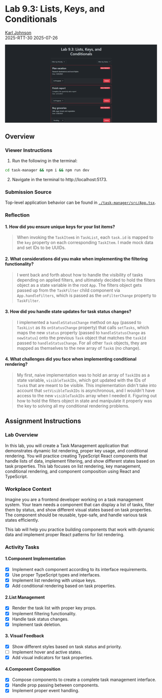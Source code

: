 # Lab 9.3: Lists, Keys, and Conditionals

[Karl Johnson](https://github.com/hirekarl)  
2025-RTT-30
<time datetime="2025-07-26">2025-07-26</time>  

![Preview of browser display of Lab 9.3 with three High Priority tasks shown.](./preview.png)

## Overview
### Viewer Instructions
1. Run the following in the terminal:

```bash
cd task-manager && npm i && npm run dev
```

2. Navigate in the terminal to http://localhost:5173.

### Submission Source
Top-level application behavior can be found in [`./task-manager/src/App.tsx`](./task-manager/src/App.tsx).

### Reflection
#### 1. How did you ensure unique keys for your list items?
> When invoking the `TaskItem`s in `TaskList`, each `task.id` is mapped to the `key` property on each corresponding `TaskItem`. I made mock data and set IDs to be UUIDs.

#### 2. What considerations did you make when implementing the filtering functionality?
> I went back and forth about how to handle the visibility of tasks depending on applied filters, and ultimately decided to hold the filters object as a state variable in the root `App`. The filters object gets passed up from the `TaskFilter` child component via `App.handleFilters`, which is passed as the `onFilterChange` property to `TaskFilter`.

#### 3. How did you handle state updates for task status changes?
> I implemented a `handleStatusChange` method on `App` (passed to `TaskList` as its `onStatusChange` property) that calls `setTasks`, which maps the new `status` property (passed to `handleStatusChange` as `newStatus`) onto the previous `Task` object that matches the `taskId` passed to `handleStatusChange`. For all other `Task` objects, they are mapped as themselves to the new array of `Task`s (no change).

#### 4. What challenges did you face when implementing conditional rendering?
> My first, naive implementation was to hold an array of `TaskID`s as a state variable, `visibleTaskIDs`, which got updated with the IDs of `Task`s that are meant to be visible. This implementation didn't take into account that `setVisibleTaskIDs` is asynchronous, and I wouldn't have access to the new `visibleTaskIDs` array when I needed it. Figuring out how to hold the filters object in state and manipulate it properly was the key to solving all my conditional rendering problems.


## Assignment Instructions
### Lab Overview
In this lab, you will create a Task Management application that demonstrates dynamic list rendering, proper key usage, and conditional rendering. You will practice creating TypeScript React components that handle lists of data, implement filtering, and show different states based on task properties. This lab focuses on list rendering, key management, conditional rendering, and component composition using React and TypeScript.

### Workplace Context
Imagine you are a frontend developer working on a task management system. Your team needs a component that can display a list of tasks, filter them by status, and show different visual states based on task properties. The component should be reusable, type-safe, and handle various task states efficiently.

This lab will help you practice building components that work with dynamic data and implement proper React patterns for list rendering.

### Activity Tasks
#### 1.Component Implementation
- [x] Implement each component according to its interface requirements.
- [x] Use proper TypeScript types and interfaces.
- [x] Implement list rendering with unique keys.
- [x] Add conditional rendering based on task properties.

#### 2.List Management
- [x] Render the task list with proper key props.
- [x] Implement filtering functionality.
- [x] Handle task status changes.
- [x] Implement task deletion.

#### 3. Visual Feedback
- [x] Show different styles based on task status and priority.
- [ ] Implement hover and active states.
- [x] Add visual indicators for task properties.

#### 4.Component Composition
- [x] Compose components to create a complete task management interface.
- [x] Handle prop passing between components.
- [x] Implement proper event handling.
